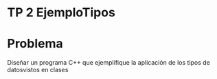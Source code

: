 # TP 2 EjemploTipos



# Problema

Diseñar  un  programa  C++  que  ejemplifique  la  aplicación  de  los  tipos  de  datosvistos en clases

